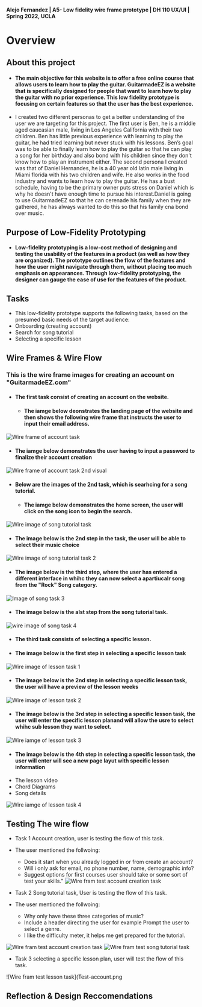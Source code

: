 #### Alejo Fernandez | A5- Low fidelity wire frame prototype | DH 110 UX/UI | Spring 2022, UCLA

# Overview

## About this project
  - #### The main objective for this website is to offer a free online course that allows users to learn how to play the guitar. GuitarmadeEZ is a website that is specifically designed for people that want to learn how to play the guitar with no prior experience. This low fidelity prototype is focusing on certain features so that the user has the best experience.

  - I created two different personas to get a better understanding of the user we are targeting for this project. The first user is Ben, he is a middle aged caucasian male, living in Los Angeles California with their two children. Ben has little previous experience with learning to play the guitar, he had tried learning but never stuck with his lessons. Ben’s goal was to be able to finally learn how to play the guitar so that he can play a song for her birthday and also bond with his children since they don't know how to play an instrument either. The second persona I created was that of Daniel Hernandes, he is a 40 year old latin male living in Miami florida with his two children and wife. He also  works in the food industry and wants to learn how to play the guitar. He has a bust schedule, having to be the primary owner puts stress on Daniel which is why he doesn't have enough time to pursue his interest.Daniel is going to use GuitarmadeEZ so that he can cerenade his family when they are gathered, he has always wanted to do this so that his family cna bond over music.

## Purpose of Low-Fidelity Prototyping

  - #### Low-fidelity prototyping is a low-cost method of designing and testing the usability of the features in a product (as well as how they are organized). The prototype outlines the flow of the features and how the user might navigate through them, without placing too much emphasis on appearances. Through low-fidelity prototyping, the designer can gauge the ease of use for the features of the product.

## Tasks
  - This low-fidelity prototype supports the following tasks, based on the presumed basic needs of the target audience:
  - Onboarding (creating account)
  - Search for song tutorial
  - Selecting a specific lesson 

## Wire Frames & Wire Flow

### This is the wire frame images for creating an account on "GuitarmadeEZ.com"

  - #### The first task consist of creating an account on the website.
    - #### The iamge below deonstrates the landing page of the website and then shows the following wire frame that instructs the user to input their email address.
  
![Wire frame of account task](Account-task-1.png)

 - #### The iamge below demonstrates the user having to input a password to finalize their account creation

![Wire frame of account task 2nd visual](Account-task-2.png)

  - #### Below are the images of the 2nd task, which is searhcing for a song tutorial.

    - #### The iamge below demonstrates the home screen, the user will click on the song icon to begin the search.
    
![Wire image of song tutorial task](Song-task-1.png)

   - #### The image below is the 2nd step in the task, the user will be able to select their music choice
   
![Wire image of song tutorial task 2](Song-task-2.png)

  - #### The image below is the third step, where the user has entered a different interface in whihc they can now select a apartiucalr song from the "Rock" Song category.
 
![Image of song task 3](Song-task-3.png)

  - #### The image below is the alst step from the song tutorial task.
  
  ![ wire image of song task 4](Song-task-4.png)
  
   - #### The third task consists of selecting a specific lesson.
   
   - #### The image below is the first step in selecting a specific lesson task

![Wire image of lesson task 1](Lesson-task-1.png)

 - #### The image below is the 2nd step in selecting a specific lesson task, the user will have a preview of the lesson weeks 

![Wire image of lesson task 2](Lesson-task-2.png)

  - #### The image below is the 3rd step in selecting a specific lesson task, the user will enter the specific lesson planand will allow the usre to select whihc sub lesson they want to select.

![Wire iamge of lesson task 3](Lesson-task-3.png)

 - #### The image below is the 4th step in selecting a specific lesson task, the user will enter will see a new page layut with specific lesson information
  - The lesson video
  - Chord Diagrams
  - Song details

![Wire iamge of lesson task 4](Lesson-task-4.png)

## Testing The wire flow

  - Task 1 Account creation, user is testing the flow of this task.
  - The user mentioned the follwoing: 
     -  Does it start when you already logged in or from create an account? 
     -  Will i only ask for email, no phone number, name, demographic info?
     - Suggest options for first courses user should take or some sort of test your skills."
![Wire fram test account creation task](Test-account-task.jpg)

  - Task 2 Song tutorial task, User is testing the flow of this task.
  - The user mentioned the follwoing:
    - Why only have these three categories of music?
    - Include a header directing the user for example Prompt the user to select a genre.
    - I like the difficulty meter, it helps me get prepared for the tutorial.
 
![Wire fram test account creation task](Test-account-task.jpg)
![Wire fram test song tutorial task](Test-song-wireflow.jpg)

  - Task 3 selecting a specific lesson plan, user will test the flow of this task.

![Wire fram test lesson task](Test-account.png


## Reflection & Design Reccomendations


